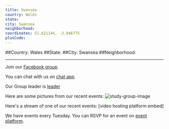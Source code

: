 ```yaml
---
title: Swansea
country: Wales
state: 
city: Swansea
neighborhood: 
coordinates: 51.621144, -3.946775
plusCode:
---
```


##Country: Wales
##State: 
##City: Swansea
##Neighborhood: 
*****
Join our [Facebook group](https://www.facebook.com/groups/free.code.camp.swansea).

You can chat with us on [chat app]().

Our Group leader is [leader]()

Here are some pictures from our recent events:
![study-group-image]()

Here's a stream of one of our recent events:
[video hosting platform embed]

We have events every Tuesday. You can RSVP for an event on [event platform]().
